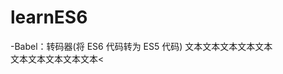 learnES6
=
-Babel：转码器(将 ES6 代码转为 ES5 代码)
	文本文本文本文本文本<br>
文本文本文本文本文本<
	<!-- 安装Babel：npm install --save-dev @babel/core
	配置文件(.babelrc)
		{
			"presets": [//设置转码规则
				"@babel/env",
				"@babel/preset-react"
			],
			"plugins": []
		}
	Babel 工具和模块的使用,都必须先写 .babelrc 文件 -->







